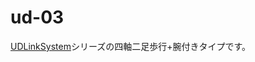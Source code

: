# ud-03
[UDLinkSystem](https://github.com/robotty930/UDmega/wiki/UDLinkSystem%E3%81%A8%E3%81%AF )シリーズの四軸二足歩行+腕付きタイプです。
